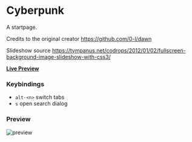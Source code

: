 # Cyberpunk
A startpage.

Credits to the original creator
https://github.com/0-l/dawn

Slideshow source
https://tympanus.net/codrops/2012/01/02/fullscreen-background-image-slideshow-with-css3/


[**Live Preview**](https://0-l.github.io/dawn/?)

### Keybindings

- `alt-<n>` switch tabs
- `s` open search dialog 

### Preview
![preview](https://i.imgur.com/6ImuuEH.png)

